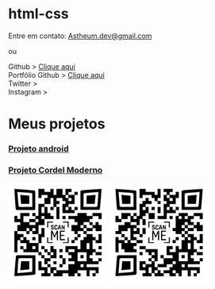 # html-css

Entre em contato:
Astheum.dev@gmail.com

ou

Github > <a href="https://github.com/Astheum" target="_blank"> Clique aqui </a>
<br>
Portfólio Github > <a href="https://astheum.github.io/html-css/" target="_blank"> Clique aqui </a>
<br>
Twitter >
<br>
Instagram >


<h1> Meus projetos </h1>
<div float="left">
    <h3><a href="https://astheum.github.io/projeto-android/" target="_blank">Projeto android</a></h3> <h3><a href="https://astheum.github.io/projeto-cordel-moderno/" target="_blank">Projeto Cordel Moderno</a></h3>
    <img src="QRandroid.png" width="200" height="200"/> <img src="QRcordel-moderno.png" width="200" height="200" />